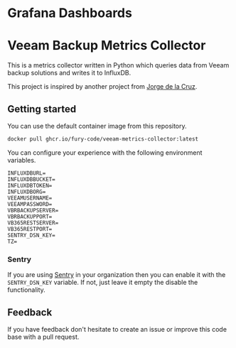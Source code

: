 # Grafana Dashboards

# Veeam Backup Metrics Collector
This is a metrics collector written in Python which queries data from 
Veeam backup solutions and writes it to InfluxDB.

This project is inspired by another project from [Jorge de la Cruz](https://github.com/jorgedlcruz/veeam-backup-for-microsoft365-grafana).

## Getting started
You can use the default container image from this repository.
```bash
docker pull ghcr.io/fury-code/veeam-metrics-collector:latest
```

You can configure your experience with the following environment variables.
```
INFLUXDBURL=
INFLUXDBBUCKET=
INFLUXDBTOKEN=
INFLUXDBORG=
VEEAMUSERNAME=
VEEAMPASSWORD=
VBRBACKUPSERVER=
VBRBACKUPPORT=
VB365RESTSERVER=
VB365RESTPORT=
SENTRY_DSN_KEY=
TZ=
```

### Sentry
If you are using [Sentry](https://sentry.io/welcome/) in your organization 
then you can enable it with the `SENTRY_DSN_KEY` variable. If not, just 
leave it empty the disable the functionality.

## Feedback
If you have feedback don't hesitate to create an issue or improve this 
code base with a pull request.

